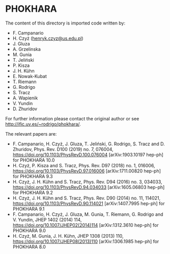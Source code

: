 # PHOKHARA

The content of this directory is imported code written by:

* F. Campanario
* H. Czyż (henryk.czyz@us.edu.pl)
* J. Gluza
* A. Grzelinska
* M. Gunia
* T. Jeliński
* P. Kisza
* J. H. Kühn
* E. Nowak-Kubat
* T. Riemann
* G. Rodrigo
* S. Tracz
* A. Wapienik
* V. Yundin
* D. Zhuridov

For further information please contact the original author or see http://ific.uv.es/~rodrigo/phokhara/.

The relevant papers are:

* F. Campanario, H. Czyż, J. Gluza, T. Jeliński, G. Rodrigo, S. Tracz and D. Zhuridov, Phys. Rev. D100 (2019) no. 7, 076004, https://doi.org/10.1103/PhysRevD.100.076004 [arXiv:1903.10197 hep-ph] for PHOKHARA 10.0
* H. Czyż, P. Kisza and S. Tracz, Phys. Rev. D97 (2018) no. 1, 016006, https://doi.org/10.1103/PhysRevD.97.016006 [arXiv:1711.00820 hep-ph] for PHOKHARA 9.3
* H. Czyż, J. H. Kühn and S. Tracz, Phys. Rev. D94 (2016) no. 3, 034033, https://doi.org/10.1103/PhysRevD.94.034033 [arXiv:1605.06803 hep-ph] for PHOKHARA 9.2
* H. Czyż, J. H. Kühn and S. Tracz, Phys. Rev. D90 (2014) no. 11, 114021, https://doi.org/10.1103/PhysRevD.90.114021 [arXiv:1407.7995 hep-ph] for PHOKHARA 9.1
* F. Campanario, H. Czyż, J. Gluza, M. Gunia, T. Riemann, G. Rodrigo and V. Yundin, JHEP 1402 (2014) 114, https://doi.org/10.1007/JHEP02(2014)114 [arXiv:1312.3610 hep-ph] for PHOKHARA 9.0
* H. Czyż, M. Gunia, J. H. Kühn, JHEP 1308 (2013) 110, https://doi.org/10.1007/JHEP08(2013)110 [arXiv:1306.1985 hep-ph] for PHOKHARA 8.0